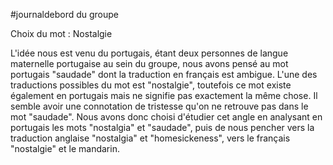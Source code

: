#journaldebord du groupe 

Choix du mot : Nostalgie

L'idée nous est venu du portugais, étant deux personnes de langue maternelle portugaise au sein du groupe, nous avons pensé au mot portugais "saudade" dont la traduction en français est ambigue. 
L'une des traductions possibles du mot est "nostalgie", toutefois ce mot existe également en portugais mais ne signifie pas exactement la même chose. Il semble avoir une connotation de tristesse qu'on ne retrouve pas dans le mot "saudade". 
Nous avons donc choisi d'étudier cet angle en analysant en portugais les mots "nostalgia" et "saudade", puis de nous pencher vers la traduction anglaise "nostalgia" et "homesickeness", vers le français "nostalgie" et le mandarin. 
